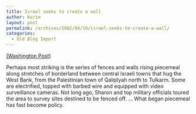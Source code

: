 ```yaml
---
title: Israel seeks to create a wall
author: Kerim
layout: post
permalink: /archives/2002/04/10/israel-seeks-to-create-a-wall/
categories:
  - Old Blog Import
---
```

<a href="http://www.washingtonpost.com/wp-dyn/articles/A22395-2002Apr9.html" onclick="_gaq.push(['_trackEvent', 'outbound-article', 'http://www.washingtonpost.com/wp-dyn/articles/A22395-2002Apr9.html', '(Washington Post)']);" >(Washington Post)</a>

Perhaps most striking is the series of fences and walls rising piecemeal along stretches of borderland between central Israeli towns that hug the West Bank, from the Palestinian town of Qalqilyah north to Tulkarm. Some are electrified, topped with barbed wire and equipped with video surveillance cameras. Not long ago, Sharon and top military officials toured the area to survey sites destined to be fenced off. &#8230; What began piecemeal has fast become policy.

